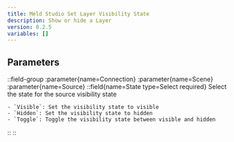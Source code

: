 ```yaml
---
title: Meld Studio Set Layer Visibility State
description: Show or hide a Layer
version: 0.2.5
variables: []
---
```


## Parameters
::field-group
  :parameter{name=Connection}
  :parameter{name=Scene}
  :parameter{name=Source}
  ::field{name=State type=Select required}
    Select the state for the source visibility state

    - `Visible`: Set the visibility state to visible
    - `Hidden`: Set the visibility state to hidden
    - `Toggle`: Toggle the visibility state between visible and hidden
  ::
::
